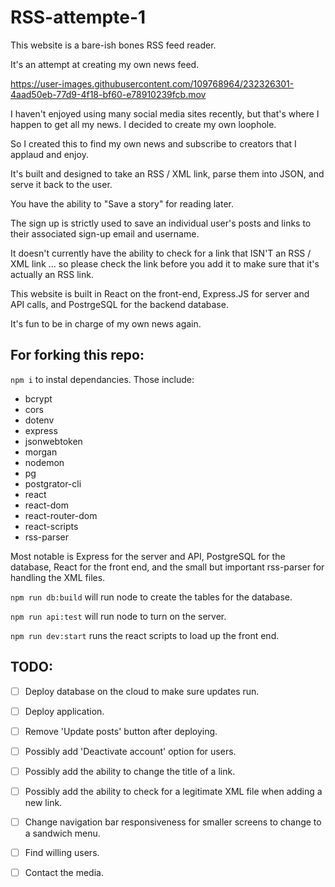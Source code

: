 # RSS-attempte-1

This website is a bare-ish bones RSS feed reader.

It's an attempt at creating my own news feed. 

https://user-images.githubusercontent.com/109768964/232326301-4aad50eb-77d9-4f18-bf60-e78910239fcb.mov

I haven't enjoyed using many social media sites recently, but that's where I happen to get all my news. I decided to create my own loophole.

So I created this to find my own news and subscribe to creators that I applaud and enjoy. 

It's built and designed to take an RSS / XML link, parse them into JSON, and serve it back to the user. 

You have the ability to "Save a story" for reading later.

The sign up is strictly used to save an individual user's posts and links to their associated sign-up email and username. 

It doesn't currently have the ability to check for a link that ISN'T an RSS / XML link ... so please check the link before you add it to make sure that it's actually an RSS link.

This website is built in React on the front-end, Express.JS for server and API calls, and PostrgeSQL for the backend database. 

It's fun to be in charge of my own news again.

## For forking this repo:

`npm i`
to instal dependancies. Those include: 
- bcrypt
- cors
- dotenv
- express
- jsonwebtoken
- morgan
- nodemon
- pg
- postgrator-cli
- react
- react-dom
- react-router-dom
- react-scripts
- rss-parser

Most notable is Express for the server and API, PostgreSQL for the database, React for the front end, and the small but important rss-parser for handling the XML files.

`npm run db:build`
will run node to create the tables for the database.

`npm run api:test`
will run node to turn on the server.

`npm run dev:start`
runs the react scripts to load up the front end.


## TODO:
- [ ] Deploy database on the cloud to make sure updates run.
- [ ] Deploy application.
- [ ] Remove 'Update posts' button after deploying.
- [ ] Possibly add 'Deactivate account' option for users.
- [ ] Possibly add the ability to change the title of a link.
- [ ] Possibly add the ability to check for a legitimate XML file when adding a new link.
- [ ] Change navigation bar responsiveness for smaller screens to change to a sandwich menu.
- [ ] Find willing users.
- [ ] Contact the media.

